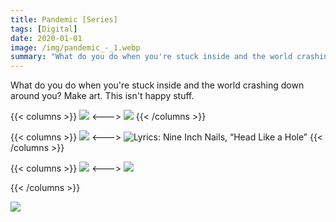 ```yaml
---
title: Pandemic [Series]
tags: [Digital]
date: 2020-01-01
image: /img/pandemic_-_1.webp
summary: "What do you do when you're stuck inside and the world crashing down around you? Make art. This isn't happy stuff."
---
```


What do you do when you're stuck inside and the world crashing down around you? Make art. This isn't happy stuff.

{{< columns >}}
![](/img/pandemic_-_2.webp)
<--->
![](/img/pandemic_-_3.webp)
{{< /columns >}}

{{< columns >}}
![](/img/pandemic_-_4.webp)
<--->
![Lyrics: Nine Inch Nails, “Head Like a Hole”](/img/pandemic_-_3.webp)
{{< /columns >}}


{{< columns >}}
![](/img/pandemic--_-_1.webp)
<--->
![](/img/pandemmy_-_1_(1).webp)

{{< /columns >}}

![](/img/pandemmy_-_1.webp)
